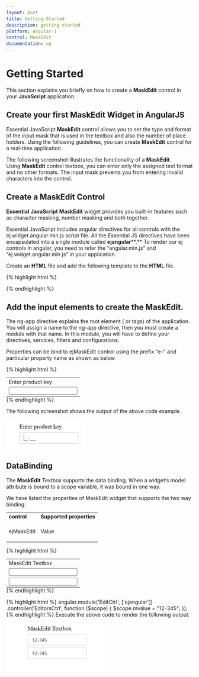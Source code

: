 ```yaml
---
layout: post
title: Getting-Started
description: getting started
platform: Angular-1
control: MaskEdit
documentation: ug
---
```


# Getting Started

This section explains you briefly on how to create a **MaskEdit** control in your **JavaScript** application.

## Create your first MaskEdit Widget in AngularJS

Essential JavaScript **MaskEdit** control allows you to set the type and format of the input mask that is used in the textbox and also the number of place holders. Using the following guidelines, you can create **MaskEdit** control for a real-time application.

The following screenshot illustrates the functionality of a **MaskEdit**. Using **MaskEdit** control textbox, you can enter only the assigned text format and no other formats. The input mask prevents you from entering invalid characters into the control.

## Create a MaskEdit Control

**Essential** **JavaScript** **MaskEdit** widget provides you built-in features such as character masking, number masking and both together.

Essential JavaScript includes angular directives for all controls with the ej.widget.angular.min.js script file. All the Essential JS directives have been encapsulated into a single module called  **ejangular****.** To render our ej controls in angular, you need to refer the “angular.min.js” and “ej.widget.angular.min.js” in your application.

Create an **HTML** file and add the following template to the **HTML** file.

{% highlight html %}
<!doctype html>
<html lang="en" ng-app="MaskCtrl">
<head>
    <title>Essential Studio for JavaScript : Angular JS Support for MaskEdit </title>
    <!-- Style sheet for default theme (flat azure) -->
    <link href="http://cdn.syncfusion.com/{{ site.releaseversion }}/js/web/flat-azure/ej.web.all.min.css" rel="stylesheet" />
    <!--Scripts-->
    <script src="http://cdn.syncfusion.com/js/assets/external/jquery-1.11.3.min.js" type="text/javascript"> </script>
    <script src="http://cdn.syncfusion.com/js/assets/external/jquery.easing.1.3.min.js" type="text/javascript"></script>
    <script src="http://cdn.syncfusion.com/js/assets/external/angular.min.js"></script>
    <script type="text/javascript" src="http://cdn.syncfusion.com/{{ site.releaseversion }}/js/web/ej.web.all.min.js "></script>
    <script src="http://cdn.syncfusion.com/{{ site.releaseversion }}/js/common/ej.widget.angular.min.js"></script>
    <!--Add custom scripts here -->
</head>
<body>
    <!--Add the Textbox elements here-->
</body>
</html>
{% endhighlight %}

## Add the input elements to create the MaskEdit.

The ng-app directive explains the root element (<html> or <body> tags) of the application. You will assign a name to the ng-app directive, then you must create a module with that name. In this module, you will have to define your directives, services, filters and configurations.

Properties can be bind to ejMaskEdit control using the prefix "e-" and particular property name as shown as below

{% highlight html %}
<table style="margin: auto">
<tbody>
    <tr>
        <td>
            <span>Enter product key</span>
        </td>
    </tr>
    <tr>
        <td>
         <input id="maskedit" type="text" ej-maskedit e-inputmode="ej.InputMode.Text" e-maskformat='99-999' e-width="width" /> 
        </td>
    </tr>
</tbody>
</table>
{% endhighlight %}

The following screenshot shows the output of the above code example.

![](Getting-Started_images/GettingStarted_img1.jpeg)


## DataBinding

The **MaskEdit** Textbox supports the data binding. When a widget’s model attribute is bound to a scope variable, it was bound in one way.

We have listed the properties of MaskEdit widget that supports the two way binding:


<table>
<tr>
<td>
<b>control<b><br/><br/></td><td>
<b>Supported properties</b><br/><br/></td></tr>
<tr>
<td>
ejMaskEdit<br/><br/></td><td>
Value<br/><br/></td></tr>
</table>

{% highlight html %}
<table style="margin: auto">
<tbody>
<tr>
<td>
    <span>MaskEdit Textbox</span>
</td>
</tr>
<tr>
<td>
    <input id="maskedit" type="text" ej-maskedit e-value="mvalue" e-inputmode="ej.InputMode.Text" e-maskformat='99-999' e-width="width" />
</td>
</tr>
<tr>
<td>
    <input id="maskedit2" type="text" ej-maskedit e-value="mvalue" e-inputmode="ej.InputMode.Text" e-maskformat='99-999' e-width="width" /><br />
</td>
</tr>
</tbody>
</table>
{% endhighlight %}

{% highlight html %}
angular.module('EditCtrl', ['ejangular'])
.controller('EditorsCtrl', function ($scope) {
$scope.mvalue = "12-345";
});
{% endhighlight %}
Execute the above code to render the following output.

![](Getting-Started_images/GettingStarted_img2.jpeg)
